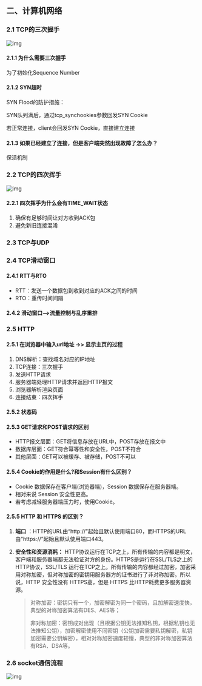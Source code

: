 ## 二、计算机网络

### 2.1 TCP的三次握手

![img](https://img-blog.csdn.net/20180717202520531?watermark/2/text/aHR0cHM6Ly9ibG9nLmNzZG4ubmV0L3FxXzM4OTUwMzE2/font/5a6L5L2T/fontsize/400/fill/I0JBQkFCMA==/dissolve/70)



#### 2.1.1 为什么需要三次握手

为了初始化Sequence Number

#### 2.1.2 SYN超时

SYN Flood的防护措施：

SYN队列满后，通过tcp_synchookies参数回发SYN Cookie

若正常连接，client会回发SYN Cookie，直接建立连接

#### 2.1.3 如果已经建立了连接，但是客户端突然出现故障了怎么办？

保活机制

### 2.2 TCP的四次挥手

![img](https://img-blog.csdn.net/20180717204202563?watermark/2/text/aHR0cHM6Ly9ibG9nLmNzZG4ubmV0L3FxXzM4OTUwMzE2/font/5a6L5L2T/fontsize/400/fill/I0JBQkFCMA==/dissolve/70)

#### 2.2.1 四次挥手为什么会有TIME_WAIT状态

1. 确保有足够时间让对方收到ACK包
2. 避免新旧连接混淆

[1]: https://blog.csdn.net/qq_38950316/article/details/81087809	"TCP的三次握手与四次挥手理解及面试题"

### 2.3 TCP与UDP



### 2.4 TCP滑动窗口

#### 2.4.1 RTT与RTO

- RTT：发送一个数据包到收到对应的ACK之间的时间
- RTO：重传时间间隔

#### 2.4.2 滑动窗口-->流量控制与乱序重排

### 2.5 HTTP

#### 2.5.1 在浏览器中输入url地址 ->> 显示主页的过程

1. DNS解析：查找域名对应的IP地址
2. TCP连接：三次握手
3. 发送HTTP请求
4. 服务器端处理HTTP请求并返回HTTP报文
5. 浏览器解析渲染页面
6. 连接结束：四次挥手

#### 2.5.2 状态码

#### 2.5.3 GET请求和POST请求的区别

- HTTP报文层面：GET将信息存放在URL中，POST存放在报文中
- 数据库层面：GET符合幂等性和安全性，POST不符合
- 其他层面：GET可以被缓存、被存储，POST不可以

#### 2.5.4 Cookie的作用是什么?和Session有什么区别？

- Cookie 数据保存在客户端(浏览器端)，Session 数据保存在服务器端。
- 相对来说 Session 安全性更高。
- 若考虑减轻服务器端压力时，使用Cookie。

#### 2.5.5 HTTP 和 HTTPS 的区别？

1. **端口** ：HTTP的URL由“http://”起始且默认使用端口80，而HTTPS的URL由“https://”起始且默认使用端口443。

2. **安全性和资源消耗：** HTTP协议运行在TCP之上，所有传输的内容都是明文，客户端和服务器端都无法验证对方的身份。HTTPS是运行在SSL/TLS之上的HTTP协议，SSL/TLS 运行在TCP之上。所有传输的内容都经过加密，加密采用对称加密，但对称加密的密钥用服务器方的证书进行了非对称加密。所以说，HTTP 安全性没有 HTTPS高，但是 HTTPS 比HTTP耗费更多服务器资源。

   > 对称加密：密钥只有一个，加密解密为同一个密码，且加解密速度快，典型的对称加密算法有DES、AES等；
   >
   > 非对称加密：密钥成对出现（且根据公钥无法推知私钥，根据私钥也无法推知公钥），加密解密使用不同密钥（公钥加密需要私钥解密，私钥加密需要公钥解密），相对对称加密速度较慢，典型的非对称加密算法有RSA、DSA等。

### 2.6 socket通信流程

![img](https://images.cnblogs.com/cnblogs_com/goodcandle/socket3.jpg)